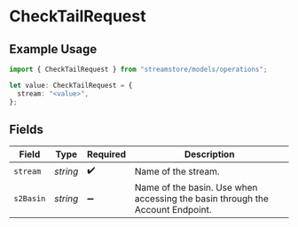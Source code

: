 # CheckTailRequest

## Example Usage

```typescript
import { CheckTailRequest } from "streamstore/models/operations";

let value: CheckTailRequest = {
  stream: "<value>",
};
```

## Fields

| Field                                                                         | Type                                                                          | Required                                                                      | Description                                                                   |
| ----------------------------------------------------------------------------- | ----------------------------------------------------------------------------- | ----------------------------------------------------------------------------- | ----------------------------------------------------------------------------- |
| `stream`                                                                      | *string*                                                                      | :heavy_check_mark:                                                            | Name of the stream.                                                           |
| `s2Basin`                                                                     | *string*                                                                      | :heavy_minus_sign:                                                            | Name of the basin. Use when accessing the basin through the Account Endpoint. |